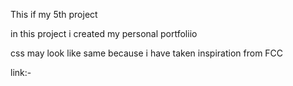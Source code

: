 This if my 5th project 

in this project i created my personal portfoliio

css may look like same because i have taken inspiration from FCC

link:-
